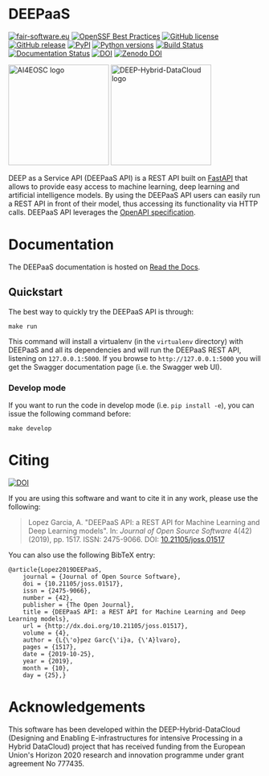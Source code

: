 # DEEPaaS

[![fair-software.eu](https://img.shields.io/badge/fair--software.eu-%E2%97%8F%20%20%E2%97%8F%20%20%E2%97%8F%20%20%E2%97%8F%20%20%E2%97%8F-green)](https://fair-software.eu)
[![OpenSSF Best Practices](https://www.bestpractices.dev/projects/9063/badge)](https://www.bestpractices.dev/projects/9063)
[![GitHub license](https://img.shields.io/github/license/ai4os/DEEPaaS.svg)](https://github.com/ai4os/DEEPaaS/blob/master/LICENSE)
[![GitHub release](https://img.shields.io/github/release/ai4os/DEEPaaS.svg)](https://github.com/ai4os/DEEPaaS/releases)
[![PyPI](https://img.shields.io/pypi/v/deepaas.svg)](https://pypi.python.org/pypi/deepaas)
[![Python versions](https://img.shields.io/pypi/pyversions/deepaas.svg)](https://pypi.python.org/pypi/deepaas)
[![Build Status](https://jenkins.services.ai4os.eu/job/AI4OS/job/DEEPaaS/job/master/badge/icon)](https://jenkins.services.ai4os.eu/job/AI4OS/job/DEEPaaS/job/master/)
[![Documentation Status](https://readthedocs.org/projects/deepaas/badge/?version=latest)](https://deepaas.readthedocs.io/en/latest/)
[![DOI](https://joss.theoj.org/papers/10.21105/joss.01517/status.svg)](https://doi.org/10.21105/joss.01517)
[![Zenodo DOI](https://zenodo.org/badge/DOI/10.5281/zenodo.1544377.svg)](https://zenodo.org/doi/10.5281/zenodo.1544377)

<img src="https://raw.githubusercontent.com/ai4os/.github/ai4os/profile/horizontal-transparent.png" width=200 alt="AI4EOSC logo"/>
<img src="https://marketplace.deep-hybrid-datacloud.eu/images/logo-deep.png" width=200 alt="DEEP-Hybrid-DataCloud logo"/>

DEEP as a Service API (DEEPaaS API) is a REST API built on
[FastAPI](https://fastapi.tiangolo.com/) that allows to provide easy access to
machine learning, deep learning and artificial intelligence models. By using
the DEEPaaS API users can easily run a REST API in front of their model, thus
accessing its functionality via HTTP calls. DEEPaaS API leverages the [OpenAPI
specification](https://github.com/OAI/OpenAPI-Specification).

# Documentation

The DEEPaaS documentation is hosted on [Read the Docs](https://deepaas.readthedocs.io/).


## Quickstart

The best way to quickly try the DEEPaaS API is through:

    make run

This command will install a virtualenv (in the `virtualenv` directory) with
DEEPaaS and all its dependencies and will run the DEEPaaS REST API, listening
on `127.0.0.1:5000`. If you browse to `http://127.0.0.1:5000` you will get the
Swagger documentation page (i.e. the Swagger web UI).

### Develop mode

If you want to run the code in develop mode (i.e. `pip install -e`), you can
issue the following command before:

    make develop


# Citing

[![DOI](https://joss.theoj.org/papers/10.21105/joss.01517/status.svg)](https://doi.org/10.21105/joss.01517)

If you are using this software and want to cite it in any work, please use the
following:

> Lopez Garcia, A. "DEEPaaS API: a REST API for Machine Learning and
> Deep Learning models". In: _Journal of Open Source Software_ 4(42) (2019),
> pp. 1517. ISSN: 2475-9066. DOI: [10.21105/joss.01517](https://doi.org/10.21105/joss.01517)

You can also use the following BibTeX entry:

    @article{Lopez2019DEEPaaS,
        journal = {Journal of Open Source Software},
        doi = {10.21105/joss.01517},
        issn = {2475-9066},
        number = {42},
        publisher = {The Open Journal},
        title = {DEEPaaS API: a REST API for Machine Learning and Deep Learning models},
        url = {http://dx.doi.org/10.21105/joss.01517},
        volume = {4},
        author = {L{\'o}pez Garc{\'i}a, {\'A}lvaro},
        pages = {1517},
        date = {2019-10-25},
        year = {2019},
        month = {10},
        day = {25},}

# Acknowledgements

This software has been developed within the DEEP-Hybrid-DataCloud (Designing
and Enabling E-infrastructures for intensive Processing in a Hybrid DataCloud)
project that has received funding from the European Union's Horizon 2020
research and innovation programme under grant agreement No 777435.
